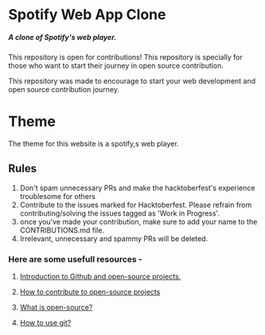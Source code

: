 
# Spotify Web App Clone

##### A clone of Spotify's web player.

This repository is open for contributions!
This repository is specially for those who want to start their journey in open source contribution.

This repository was made to encourage to start your web development and open source contribution journey.

# Theme

The theme for this website is a spotify,s web player.


## Rules

1. Don't spam unnecessary PRs and make the hacktoberfest's experience troublesome for others
2. Contribute to the issues marked for Hacktoberfest. Please refrain from contributing/solving the issues tagged as 'Work in Progress'.
3. once you've made your contribution, make sure to add your name to the CONTRIBUTIONS.md file.
4. Irrelevant, unnecessary and spammy PRs will be deleted.

### Here are some usefull resources - 

1. [Introduction to Github and open-source projects.](https://www.digitalocean.com/community/tutorial_series/an-introduction-to-open-source)

2. [How to contribute to open-source projects](https://opensource.guide/how-to-contribute/)

3. [What is open-source?](https://www.digitalocean.com/community/tutorials/what-is-open-source)

4. [How to use git?](https://www.digitalocean.com/community/cheatsheets/how-to-use-git-a-reference-guide)
